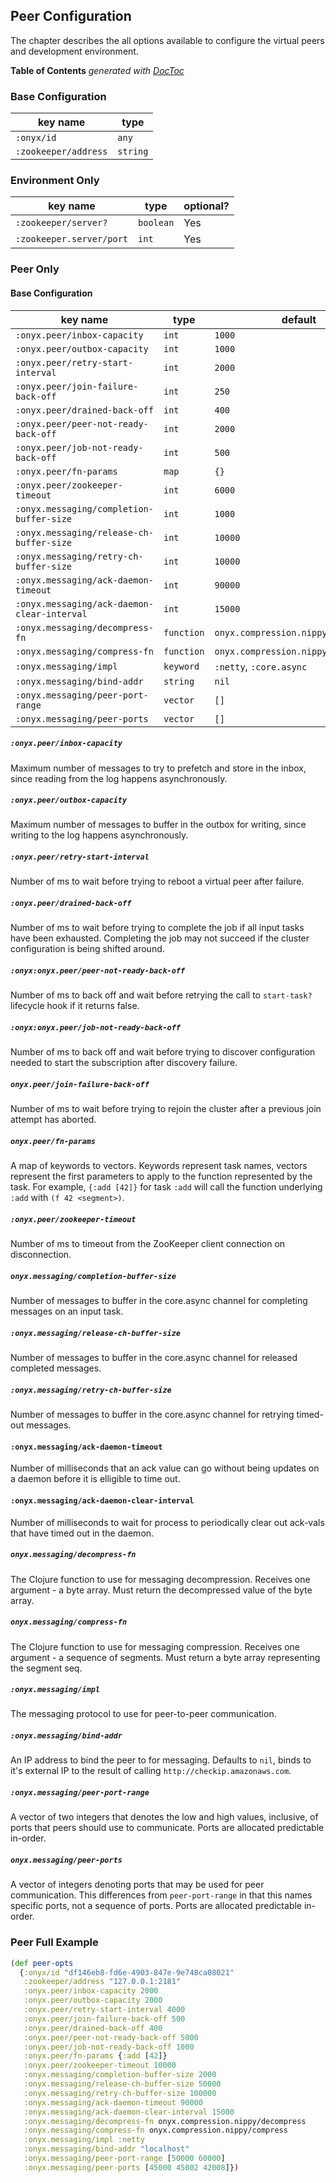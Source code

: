 ## Peer Configuration

The chapter describes the all options available to configure the virtual peers and development environment.

<!-- START doctoc generated TOC please keep comment here to allow auto update -->
<!-- DON'T EDIT THIS SECTION, INSTEAD RE-RUN doctoc TO UPDATE -->
**Table of Contents**  *generated with [DocToc](http://doctoc.herokuapp.com/)*

<!-- END doctoc generated TOC please keep comment here to allow auto update -->

### Base Configuration

| key name                      | type       |
|-------------------------------|------------|
|`:onyx/id`                     |  `any`     |
|`:zookeeper/address`           |  `string`  |


### Environment Only

| key name               | type       | optional?  |
|------------------------|------------|------------|
|`:zookeeper/server?`    |  `boolean` | Yes        |
|`:zookeeper.server/port`|  `int`     | Yes        |


### Peer Only

#### Base Configuration

| key name                               | type       | default                            |
|----------------------------------------|------------|------------------------------------|
|`:onyx.peer/inbox-capacity`             | `int`      | `1000`                             |
|`:onyx.peer/outbox-capacity`            | `int`      | `1000`                             |
|`:onyx.peer/retry-start-interval`       | `int`      | `2000`                             |
|`:onyx.peer/join-failure-back-off`      | `int`      | `250`                              |
|`:onyx.peer/drained-back-off`           | `int`      | `400`                              |
|`:onyx.peer/peer-not-ready-back-off`    | `int`      | `2000`                             |
|`:onyx.peer/job-not-ready-back-off`     | `int`      | `500`                              |
|`:onyx.peer/fn-params`                  | `map`      | `{}`                               |
|`:onyx.peer/zookeeper-timeout`          | `int`      | `6000`                             |
|`:onyx.messaging/completion-buffer-size`| `int`      | `1000`                             |
|`:onyx.messaging/release-ch-buffer-size`| `int`      | `10000`                            |
|`:onyx.messaging/retry-ch-buffer-size`  | `int`      | `10000`                            |
|`:onyx.messaging/ack-daemon-timeout`    | `int`      | `90000`                            |
|`:onyx.messaging/ack-daemon-clear-interval`| `int`      | `15000`                         |
|`:onyx.messaging/decompress-fn`         | `function` | `onyx.compression.nippy/decompress`|
|`:onyx.messaging/compress-fn`           | `function` | `onyx.compression.nippy/compress`  |
|`:onyx.messaging/impl`                  | `keyword`  | `:netty`, `:core.async`            |
|`:onyx.messaging/bind-addr`             | `string`   | `nil`                              |
|`:onyx.messaging/peer-port-range`       | `vector`   | `[]`                               |
|`:onyx.messaging/peer-ports`            | `vector`   | `[]`                               |

##### `:onyx.peer/inbox-capacity`

Maximum number of messages to try to prefetch and store in the inbox, since reading from the log happens asynchronously.

##### `:onyx.peer/outbox-capacity`

Maximum number of messages to buffer in the outbox for writing, since writing to the log happens asynchronously.

##### `:onyx.peer/retry-start-interval`

Number of ms to wait before trying to reboot a virtual peer after failure.

##### `:onyx.peer/drained-back-off`

Number of ms to wait before trying to complete the job if all input tasks have been exhausted. Completing the job may not succeed if the cluster configuration is being shifted around.

##### `:onyx:onyx.peer/peer-not-ready-back-off`

Number of ms to back off and wait before retrying the call to `start-task?` lifecycle hook if it returns false.

##### `:onyx:onyx.peer/job-not-ready-back-off`

Number of ms to back off and wait before trying to discover configuration needed to start the subscription after discovery failure.

##### `onyx.peer/join-failure-back-off`

Number of ms to wait before trying to rejoin the cluster after a previous join attempt has aborted.

##### `onyx.peer/fn-params`

A map of keywords to vectors. Keywords represent task names, vectors represent the first parameters to apply
to the function represented by the task. For example, `{:add [42]}` for task `:add` will call the function
underlying `:add` with `(f 42 <segment>)`.

##### `:onyx.peer/zookeeper-timeout`

Number of ms to timeout from the ZooKeeper client connection on disconnection.

##### `onyx.messaging/completion-buffer-size`

Number of messages to buffer in the core.async channel for completing messages on an input task.

##### `:onyx.messaging/release-ch-buffer-size`

Number of messages to buffer in the core.async channel for released completed messages.

##### `:onyx.messaging/retry-ch-buffer-size`

Number of messages to buffer in the core.async channel for retrying timed-out messages.

#### `:onyx.messaging/ack-daemon-timeout`

Number of milliseconds that an ack value can go without being updates on a daemon before it is elligible to time out.

#### `:onyx.messaging/ack-daemon-clear-interval`

Number of milliseconds to wait for process to periodically clear out ack-vals that have timed out in the daemon.

##### `onyx.messaging/decompress-fn`

The Clojure function to use for messaging decompression. Receives one argument - a byte array. Must return
the decompressed value of the byte array.

##### `onyx.messaging/compress-fn`

The Clojure function to use for messaging compression. Receives one argument - a sequence of segments. Must return a byte
array representing the segment seq.

##### `:onyx.messaging/impl`

The messaging protocol to use for peer-to-peer communication.

##### `:onyx.messaging/bind-addr`

An IP address to bind the peer to for messaging. Defaults to `nil`, binds to it's external IP to the result of calling `http://checkip.amazonaws.com`.

##### `:onyx.messaging/peer-port-range`

A vector of two integers that denotes the low and high values, inclusive, of ports that peers should use to communicate. Ports are allocated predictable in-order.

##### `onyx.messaging/peer-ports`

A vector of integers denoting ports that may be used for peer communication. This differences from `peer-port-range` in that this names specific ports, not a sequence of ports. Ports are allocated predictable in-order.

### Peer Full Example

```clojure
(def peer-opts
  {:onyx/id "df146eb8-fd6e-4903-847e-9e748ca08021"
   :zookeeper/address "127.0.0.1:2181"
   :onyx.peer/inbox-capacity 2000
   :onyx.peer/outbox-capacity 2000
   :onyx.peer/retry-start-interval 4000
   :onyx.peer/join-failure-back-off 500
   :onyx.peer/drained-back-off 400
   :onyx.peer/peer-not-ready-back-off 5000
   :onyx.peer/job-not-ready-back-off 1000
   :onyx.peer/fn-params {:add [42]}
   :onyx.peer/zookeeper-timeout 10000
   :onyx.messaging/completion-buffer-size 2000
   :onyx.messaging/release-ch-buffer-size 50000
   :onyx.messaging/retry-ch-buffer-size 100000
   :onyx.messaging/ack-daemon-timeout 90000
   :onyx.messaging/ack-daemon-clear-interval 15000
   :onyx.messaging/decompress-fn onyx.compression.nippy/decompress
   :onyx.messaging/compress-fn onyx.compression.nippy/compress
   :onyx.messaging/impl :netty
   :onyx.messaging/bind-addr "localhost"
   :onyx.messaging/peer-port-range [50000 60000]
   :onyx.messaging/peer-ports [45000 45002 42008]})
```
